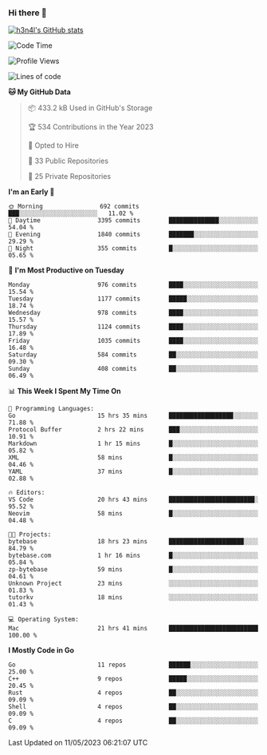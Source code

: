 ### Hi there 👋

[![h3n4l's GitHub stats](https://github-readme-stats.vercel.app/api?username=h3n4l&count_private=true&show_icons=true&theme=radical)](https://github.com/h3n4l/github-readme-stats)

<!--START_SECTION:waka-->
![Code Time](http://img.shields.io/badge/Code%20Time-1%2C214%20hrs%2037%20mins-blue)

![Profile Views](http://img.shields.io/badge/Profile%20Views-0-blue)

![Lines of code](https://img.shields.io/badge/From%20Hello%20World%20I%27ve%20Written-3.0%20million%20lines%20of%20code-blue)

**🐱 My GitHub Data** 

> 📦 433.2 kB Used in GitHub's Storage 
 > 
> 🏆 534 Contributions in the Year 2023
 > 
> 💼 Opted to Hire
 > 
> 📜 33 Public Repositories 
 > 
> 🔑 25 Private Repositories 
 > 
**I'm an Early 🐤** 

```text
🌞 Morning                692 commits         ███░░░░░░░░░░░░░░░░░░░░░░   11.02 % 
🌆 Daytime                3395 commits        ██████████████░░░░░░░░░░░   54.04 % 
🌃 Evening                1840 commits        ███████░░░░░░░░░░░░░░░░░░   29.29 % 
🌙 Night                  355 commits         █░░░░░░░░░░░░░░░░░░░░░░░░   05.65 % 
```
📅 **I'm Most Productive on Tuesday** 

```text
Monday                   976 commits         ████░░░░░░░░░░░░░░░░░░░░░   15.54 % 
Tuesday                  1177 commits        █████░░░░░░░░░░░░░░░░░░░░   18.74 % 
Wednesday                978 commits         ████░░░░░░░░░░░░░░░░░░░░░   15.57 % 
Thursday                 1124 commits        ████░░░░░░░░░░░░░░░░░░░░░   17.89 % 
Friday                   1035 commits        ████░░░░░░░░░░░░░░░░░░░░░   16.48 % 
Saturday                 584 commits         ██░░░░░░░░░░░░░░░░░░░░░░░   09.30 % 
Sunday                   408 commits         ██░░░░░░░░░░░░░░░░░░░░░░░   06.49 % 
```


📊 **This Week I Spent My Time On** 

```text
💬 Programming Languages: 
Go                       15 hrs 35 mins      ██████████████████░░░░░░░   71.88 % 
Protocol Buffer          2 hrs 22 mins       ███░░░░░░░░░░░░░░░░░░░░░░   10.91 % 
Markdown                 1 hr 15 mins        █░░░░░░░░░░░░░░░░░░░░░░░░   05.82 % 
XML                      58 mins             █░░░░░░░░░░░░░░░░░░░░░░░░   04.46 % 
YAML                     37 mins             █░░░░░░░░░░░░░░░░░░░░░░░░   02.88 % 

🔥 Editors: 
VS Code                  20 hrs 43 mins      ████████████████████████░   95.52 % 
Neovim                   58 mins             █░░░░░░░░░░░░░░░░░░░░░░░░   04.48 % 

🐱‍💻 Projects: 
bytebase                 18 hrs 23 mins      █████████████████████░░░░   84.79 % 
bytebase.com             1 hr 16 mins        █░░░░░░░░░░░░░░░░░░░░░░░░   05.84 % 
zp-bytebase              59 mins             █░░░░░░░░░░░░░░░░░░░░░░░░   04.61 % 
Unknown Project          23 mins             ░░░░░░░░░░░░░░░░░░░░░░░░░   01.83 % 
tutorkv                  18 mins             ░░░░░░░░░░░░░░░░░░░░░░░░░   01.43 % 

💻 Operating System: 
Mac                      21 hrs 41 mins      █████████████████████████   100.00 % 
```

**I Mostly Code in Go** 

```text
Go                       11 repos            ██████░░░░░░░░░░░░░░░░░░░   25.00 % 
C++                      9 repos             █████░░░░░░░░░░░░░░░░░░░░   20.45 % 
Rust                     4 repos             ██░░░░░░░░░░░░░░░░░░░░░░░   09.09 % 
Shell                    4 repos             ██░░░░░░░░░░░░░░░░░░░░░░░   09.09 % 
C                        4 repos             ██░░░░░░░░░░░░░░░░░░░░░░░   09.09 % 
```




 Last Updated on 11/05/2023 06:21:07 UTC
<!--END_SECTION:waka-->

